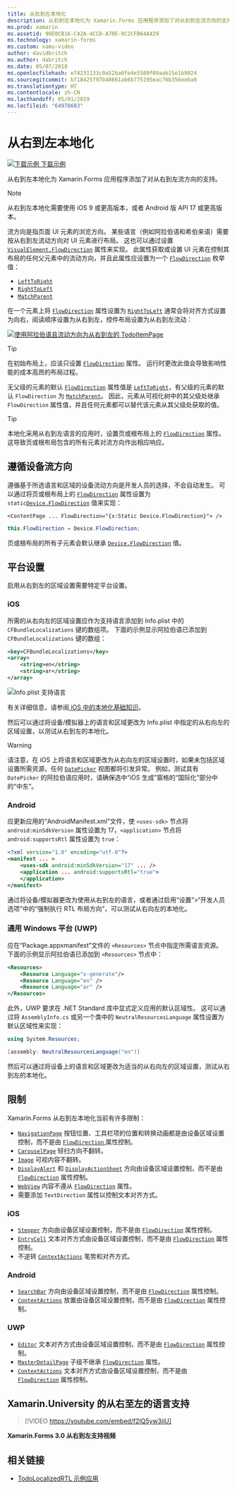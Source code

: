 ```yaml
---
title: 从右到左本地化
description: 从右到左本地化为 Xamarin.Forms 应用程序添加了对从右到左流方向的支持。
ms.prod: xamarin
ms.assetid: 90E0CB16-C42A-4CC8-A70E-0C2CFB64A429
ms.technology: xamarin-forms
ms.custom: xamu-video
author: davidbritch
ms.author: dabritch
ms.date: 05/07/2018
ms.openlocfilehash: e74231133c0a52ba0fe4e5589f09aab15e1b9924
ms.sourcegitcommit: bf18425f97b48661ab6b775195eac76b356eeba0
ms.translationtype: HT
ms.contentlocale: zh-CN
ms.lasthandoff: 05/01/2019
ms.locfileid: "64978603"
---
```

# <a name="right-to-left-localization"></a>从右到左本地化

[![下载示例](~/media/shared/download.png) 下载示例](https://developer.xamarin.com/samples/xamarin-forms/TodoLocalizedRTL/)

从右到左本地化为 Xamarin.Forms 应用程序添加了对从右到左流方向的支持。

> [!NOTE]
> 从右到左本地化需要使用 iOS 9 或更高版本，或者 Android 版 API 17 或更高版本。

流方向是指页面 UI 元素的浏览方向。 某些语言（例如阿拉伯语和希伯来语）需要按从右到左流动方向对 UI 元素进行布局。 这也可以通过设置 [`VisualElement.FlowDirection`](xref:Xamarin.Forms.VisualElement.FlowDirection) 属性来实现。 此属性获取或设置 UI 元素在控制其布局的任何父元素中的流动方向，并且此属性应设置为一个 [`FlowDirection`](xref:Xamarin.Forms.FlowDirection) 枚举值：

- [`LeftToRight`](xref:Xamarin.Forms.FlowDirection.LeftToRight)
- [`RightToLeft`](xref:Xamarin.Forms.FlowDirection.RightToLeft)
- [`MatchParent`](xref:Xamarin.Forms.FlowDirection.MatchParent)

在一个元素上将 [`FlowDirection`](xref:Xamarin.Forms.VisualElement.FlowDirection) 属性设置为 [`RightToLeft`](xref:Xamarin.Forms.FlowDirection.RightToLeft) 通常会将对齐方式设置为向右，阅读顺序设置为从右到左，控件布局设置为从右到左流动：

[![使用阿拉伯语且流动方向为从右到左的 TodoItemPage](rtl-images/TodoItemPage-Arabic.png "使用阿拉伯语且流动方向为从右到左的 TodoItemPage")](rtl-images/TodoItemPage-Arabic-Large.png#lightbox "使用阿拉伯语且流动方向为从右到左的 TodoItemPage")

> [!TIP]
> 在初始布局上，应该只设置 [`FlowDirection`](xref:Xamarin.Forms.VisualElement.FlowDirection) 属性。 运行时更改此值会导致影响性能的成本高昂的布局过程。

无父级的元素的默认 [`FlowDirection`](xref:Xamarin.Forms.VisualElement.FlowDirection) 属性值是 [`LeftToRight`](xref:Xamarin.Forms.FlowDirection.LeftToRight)，有父级的元素的默认 `FlowDirection` 为 [`MatchParent`](xref:Xamarin.Forms.FlowDirection.MatchParent)。 因此，元素从可视化树中的其父级处继承 `FlowDirection` 属性值，并且任何元素都可以替代该元素从其父级处获取的值。

> [!TIP]
> 本地化采用从右到左语言的应用时，设置页或根布局上的 [`FlowDirection`](xref:Xamarin.Forms.VisualElement.FlowDirection) 属性。 这导致页或根布局包含的所有元素对流方向作出相应响应。

## <a name="respecting-device-flow-direction"></a>遵循设备流方向

遵循基于所选语言和区域的设备流动方向是开发人员的选择，不会自动发生。 可以通过将页或根布局上的 [`FlowDirection`](xref:Xamarin.Forms.VisualElement.FlowDirection) 属性设置为 `static`[`Device.FlowDirection`](xref:Xamarin.Forms.Device.FlowDirection) 值来实现：

```xaml
<ContentPage ... FlowDirection="{x:Static Device.FlowDirection}"> />
```

```csharp
this.FlowDirection = Device.FlowDirection;
```

页或根布局的所有子元素会默认继承 [`Device.FlowDirection`](xref:Xamarin.Forms.Device.FlowDirection) 值。

## <a name="platform-setup"></a>平台设置

启用从右到左的区域设置需要特定平台设置。

### <a name="ios"></a>iOS

所需的从右向左的区域设置应作为支持语言添加到 Info.plist 中的 `CFBundleLocalizations` 键的数组项。 下面的示例显示阿拉伯语已添加到 `CFBundleLocalizations` 键的数组：

```xml
<key>CFBundleLocalizations</key>
<array>
    <string>en</string>
    <string>ar</string>
</array>
```

![Info.plist 支持语言](rtl-images/ios-locales.png "Info.plist supported languages")

有关详细信息，请参阅[ iOS 中的本地化基础知识](https://docs.microsoft.com/xamarin/ios/app-fundamentals/localization/#localization-basics-in-ios)。

然后可以通过将设备/模拟器上的语言和区域更改为 Info.plist 中指定的从右向左的区域设置，以测试从右到左的本地化。

> [!WARNING]
> 请注意，在 iOS 上将语言和区域更改为从右向左的区域设置时，如果未包括区域设置所需资源，任何 [`DatePicker`](xref:Xamarin.Forms.DatePicker) 视图都将引发异常。 例如，测试具有 `DatePicker` 的阿拉伯语应用时，请确保选中“iOS 生成”窗格的“国际化”部分中的“中东”。

### <a name="android"></a>Android

应更新应用的“AndroidManifest.xml”文件，使 `<uses-sdk>` 节点将 `android:minSdkVersion` 属性设置为 17，`<application>` 节点将 `android:supportsRtl` 属性设置为 `true`：

```xml
<?xml version="1.0" encoding="utf-8"?>
<manifest ... >
    <uses-sdk android:minSdkVersion="17" ... />
    <application ... android:supportsRtl="true">
    </application>
</manifest>
```

通过将设备/模拟器更改为使用从右到左的语言，或者通过启用“设置”>“开发人员选项”中的“强制执行 RTL 布局方向”，可以测试从右向左的本地化。

### <a name="universal-windows-platform-uwp"></a>通用 Windows 平台 (UWP)

应在“Package.appxmanifest”文件的 `<Resources>` 节点中指定所需语言资源。 下面的示例显示阿拉伯语已添加到 `<Resources>` 节点中：

```xml
<Resources>
    <Resource Language="x-generate"/>
    <Resource Language="en" />
    <Resource Language="ar" />
</Resources>
```

此外，UWP 要求在 .NET Standard 库中显式定义应用的默认区域性。 这可以通过将 `AssemblyInfo.cs` 或另一个类中的 `NeutralResourcesLanguage` 属性设置为默认区域性来实现：

```csharp
using System.Resources;

[assembly: NeutralResourcesLanguage("en")]
```

然后可以通过将设备上的语言和区域更改为适当的从右向左的区域设置，测试从右到左的本地化。

## <a name="limitations"></a>限制

Xamarin.Forms 从右到左本地化当前有许多限制：

- [`NavigationPage`](xref:Xamarin.Forms.NavigationPage) 按钮位置、工具栏项的位置和转换动画都是由设备区域设置控制，而不是由 [`FlowDirection` ](xref:Xamarin.Forms.VisualElement.FlowDirection) 属性控制。
- [`CarouselPage`](xref:Xamarin.Forms.CarouselPage) 轻扫方向不翻转。
- [`Image`](xref:Xamarin.Forms.Image) 可视内容不翻转。
- [`DisplayAlert`](xref:Xamarin.Forms.Page.DisplayAlert(System.String,System.String,System.String)) 和 [`DisplayActionSheet`](xref:Xamarin.Forms.Page.DisplayActionSheet(System.String,System.String,System.String,System.String[])) 方向由设备区域设置控制，而不是由 [`FlowDirection`](xref:Xamarin.Forms.VisualElement.FlowDirection) 属性控制。
- [`WebView`](xref:Xamarin.Forms.WebView) 内容不遵从 [`FlowDirection`](xref:Xamarin.Forms.VisualElement.FlowDirection) 属性。
- 需要添加 `TextDirection` 属性以控制文本对齐方式。

### <a name="ios"></a>iOS

- [`Stepper`](xref:Xamarin.Forms.Stepper) 方向由设备区域设置控制，而不是由 [`FlowDirection`](xref:Xamarin.Forms.VisualElement.FlowDirection) 属性控制。
- [`EntryCell`](xref:Xamarin.Forms.EntryCell) 文本对齐方式由设备区域设置控制，而不是由 [`FlowDirection`](xref:Xamarin.Forms.VisualElement.FlowDirection) 属性控制。
- 不逆转 [`ContextActions`](xref:Xamarin.Forms.Cell.ContextActions) 笔势和对齐方式。

### <a name="android"></a>Android

- [`SearchBar`](xref:Xamarin.Forms.SearchBar) 方向由设备区域设置控制，而不是由 [`FlowDirection`](xref:Xamarin.Forms.VisualElement.FlowDirection) 属性控制。
- [`ContextActions`](xref:Xamarin.Forms.Cell.ContextActions) 放置由设备区域设置控制，而不是由 [`FlowDirection`](xref:Xamarin.Forms.VisualElement.FlowDirection) 属性控制。

### <a name="uwp"></a>UWP

- [`Editor`](xref:Xamarin.Forms.Editor) 文本对齐方式由设备区域设置控制，而不是由 [`FlowDirection`](xref:Xamarin.Forms.VisualElement.FlowDirection) 属性控制。
- [`MasterDetailPage`](xref:Xamarin.Forms.MasterDetailPage) 子级不继承 [`FlowDirection`](xref:Xamarin.Forms.VisualElement.FlowDirection) 属性。
- [`ContextActions`](xref:Xamarin.Forms.Cell.ContextActions) 文本对齐方式由设备区域设置控制，而不是由 [`FlowDirection`](xref:Xamarin.Forms.VisualElement.FlowDirection) 属性控制。

## <a name="right-to-left-language-support-with-xamarinuniversity"></a>Xamarin.University 的从右至左的语言支持

> [!VIDEO https://youtube.com/embed/f2lQ5yw3iiU]

**Xamarin.Forms 3.0 从右到左支持视频**

## <a name="related-links"></a>相关链接

- [TodoLocalizedRTL 示例应用](https://developer.xamarin.com/samples/xamarin-forms/TodoLocalizedRTL/)
